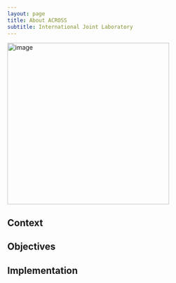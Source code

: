 ```yaml
---
layout: page
title: About ACROSS
subtitle: International Joint Laboratory
---
```

<img width="369" alt="image" src="https://user-images.githubusercontent.com/579256/120532986-75ccb880-c40a-11eb-9602-de113aaacf2d.png">


## Context


## Objectives


## Implementation

